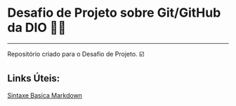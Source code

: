 # Desafio de Projeto sobre Git/GitHub da DIO 👩‍💻
------------------
Repositório criado para o Desafio de Projeto. ☑️

## Links Úteis:
[Sintaxe Basica Markdown](https://www.markdownguide.org/basic-syntax/)

